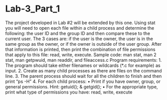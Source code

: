 # Lab-3_Part_1
The project developed in Lab #2 will be extended by this one. Using stat you will need to open each file within a child process and determine the following: the user ID and the group ID and then compare these to the current user. The 3 cases are: if the user is the owner, the user is in the same group as the owner, or if the owner is outside of the user group. After that information is printed, then print the combination of file permissions that apply to this file: read, write, execute. Sample code: man stat, man 2 stat, man getpwuid, man readdir, and fileaccess.c Program requirements: 1. The program should take either filenames or wildcards (*.c for example) as input. 2. Create as many child processes as there are files on the command line. 3. The parent process should wait for all the children to finish and then print “ps -H” 4. For each child process: • Print if you have owner, group, or general permissions. Hint: getuid(); &amp; getgid(); • For the appropriate type, print what type of permissions you have: read, write, execute
